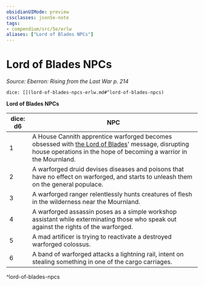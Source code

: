 ```yaml
---
obsidianUIMode: preview
cssclasses: json5e-note
tags:
- compendium/src/5e/erlw
aliases: ["Lord of Blades NPCs"]
---
```

# Lord of Blades NPCs
*Source: Eberron: Rising from the Last War p. 214* 

`dice: [](lord-of-blades-npcs-erlw.md#^lord-of-blades-npcs)`

**Lord of Blades NPCs**

| dice: d6 | NPC |
|----------|-----|
| 1 | A House Cannith apprentice warforged becomes obsessed with [the Lord of Blades](b_the-lord-of-blades-erlw.md)' message, disrupting house operations in the hope of becoming a warrior in the Mournland. |
| 2 | A warforged druid devises diseases and poisons that have no effect on warforged, and starts to unleash them on the general populace. |
| 3 | A warforged ranger relentlessly hunts creatures of flesh in the wilderness near the Mournland. |
| 4 | A warforged assassin poses as a simple workshop assistant while exterminating those who speak out against the rights of the warforged. |
| 5 | A mad artificer is trying to reactivate a destroyed warforged colossus. |
| 6 | A band of warforged attacks a lightning rail, intent on stealing something in one of the cargo carriages. |
^lord-of-blades-npcs